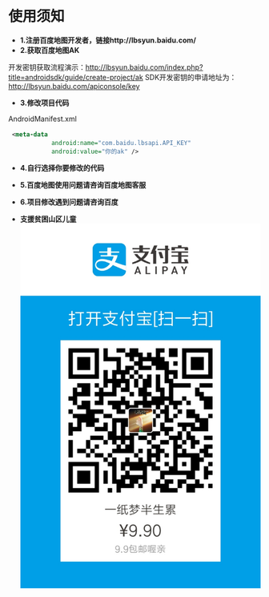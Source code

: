 # 使用须知

- **1.注册百度地图开发者，链接http://lbsyun.baidu.com/**
- **2.获取百度地图AK**

开发密钥获取流程演示：http://lbsyun.baidu.com/index.php?title=androidsdk/guide/create-project/ak
SDK开发密钥的申请地址为：http://lbsyun.baidu.com/apiconsole/key
- **3.修改项目代码**

AndroidManifest.xml
``` xml
 <meta-data
            android:name="com.baidu.lbsapi.API_KEY"
            android:value="你的ak" />

```
- **4.自行选择你要修改的代码**
- **5.百度地图使用问题请咨询百度地图客服**
- **6.项目修改遇到问题请咨询百度**

- **支援贫困山区儿童**
![](1513585422650.jpg)